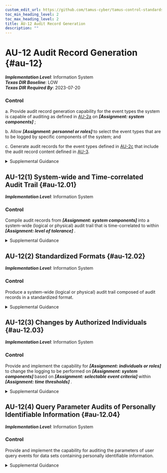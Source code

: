 ```yaml
---
custom_edit_url: https://github.com/tamus-cyber/tamus-control-standards/tree/main/content/tamus.edu/TAMUS_profile.xml
toc_min_heading_level: 2
toc_max_heading_level: 2
title: AU-12 Audit Record Generation
description: ""
---
```


# AU-12 Audit Record Generation {#au-12}

_**Implementation Level**_: Information System\
_**Texas DIR Baseline**_: LOW\
_**Texas DIR Required By**_: 2023-07-20

### Control



a. Provide audit record generation capability for the event types the system is capable of auditing as defined in [AU-2a](#au-2_smt.a) on <strong title="au-12_odp.01"> <em>[Assignment: system components]</em> </strong>;

b. Allow <strong title="au-12_odp.02"> <em>[Assignment: personnel or roles]</em> </strong> to select the event types that are to be logged by specific components of the system; and

c. Generate audit records for the event types defined in [AU-2c](#au-2_smt.c) that include the audit record content defined in [AU-3](/catalog/au/au-03#au-03).


<details><summary>Supplemental Guidance</summary>Audit records can be generated from many different system components. The event types specified in [AU-2d](#au-2_smt.d) are the event types for which audit logs are to be generated and are a subset of all event types for which the system can generate audit records.</details>


## AU-12(1) System-wide and Time-correlated Audit Trail {#au-12.01}

_**Implementation Level**_: Information System

### Control

Compile audit records from <strong title="au-12.01_odp.01"> <em>[Assignment: system components]</em> </strong> into a system-wide (logical or physical) audit trail that is time-correlated to within <strong title="au-12.01_odp.02"> <em>[Assignment: level of tolerance]</em> </strong>.


<details><summary>Supplemental Guidance</summary>Audit trails are time-correlated if the time stamps in the individual audit records can be reliably related to the time stamps in other audit records to achieve a time ordering of the records within organizational tolerances.</details>


## AU-12(2) Standardized Formats {#au-12.02}

_**Implementation Level**_: Information System

### Control

Produce a system-wide (logical or physical) audit trail composed of audit records in a standardized format.


<details><summary>Supplemental Guidance</summary>Audit records that follow common standards promote interoperability and information exchange between devices and systems. Promoting interoperability and information exchange facilitates the production of event information that can be readily analyzed and correlated. If logging mechanisms do not conform to standardized formats, systems may convert individual audit records into standardized formats when compiling system-wide audit trails.</details>


## AU-12(3) Changes by Authorized Individuals {#au-12.03}

_**Implementation Level**_: Information System

### Control

Provide and implement the capability for <strong title="au-12.03_odp.01"> <em>[Assignment: individuals or roles]</em> </strong> to change the logging to be performed on <strong title="au-12.03_odp.02"> <em>[Assignment: system components]</em> </strong> based on <strong title="au-12.03_odp.03"> <em>[Assignment: selectable event criteria]</em> </strong> within <strong title="au-12.03_odp.04"> <em>[Assignment: time thresholds]</em> </strong>.


<details><summary>Supplemental Guidance</summary>Permitting authorized individuals to make changes to system logging enables organizations to extend or limit logging as necessary to meet organizational requirements. Logging that is limited to conserve system resources may be extended (either temporarily or permanently) to address certain threat situations. In addition, logging may be limited to a specific set of event types to facilitate audit reduction, analysis, and reporting. Organizations can establish time thresholds in which logging actions are changed (e.g., near real-time, within minutes, or within hours).</details>


## AU-12(4) Query Parameter Audits of Personally Identifiable Information {#au-12.04}

_**Implementation Level**_: Information System

### Control

Provide and implement the capability for auditing the parameters of user query events for data sets containing personally identifiable information.


<details><summary>Supplemental Guidance</summary>Query parameters are explicit criteria that an individual or automated system submits to a system to retrieve data. Auditing of query parameters for datasets that contain personally identifiable information augments the capability of an organization to track and understand the access, usage, or sharing of personally identifiable information by authorized personnel.</details>
